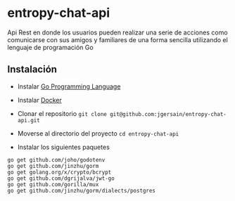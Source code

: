 # entropy-chat-api

Api Rest en donde los usuarios pueden realizar una serie de acciones como comunicarse con sus amigos y familiares de una forma sencilla utilizando el lenguaje de programación Go

## Instalación

- Instalar [Go Programming Language](https://golang.org/doc/install)

- Instalar [Docker](https://docs.docker.com/install/linux/docker-ce/ubuntu/)

- Clonar el repositorio `git clone git@github.com:jgersain/entropy-chat-api.git`

- Moverse al directorio del proyecto `cd entropy-chat-api`

- Instalar los siguientes paquetes

```
go get github.com/joho/godotenv
go get github.com/jinzhu/gorm
go get golang.org/x/crypto/bcrypt
go get github.com/dgrijalva/jwt-go
go get github.com/gorilla/mux
go get github.com/jinzhu/gorm/dialects/postgres
```